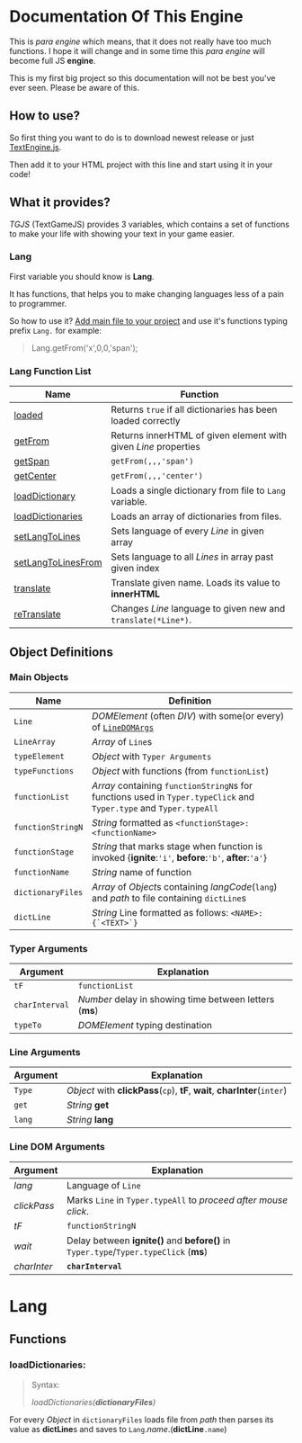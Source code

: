 Documentation Of This Engine
=============================

This is _para engine_ which means, that it does not really
have too much functions.
I hope it will change and in some time this _para engine_ will become full
JS **engine**.

This is my first big project so this documentation will not
be best you've ever seen.
Please be aware of this.

How to use?
-----------

So first thing you want to do is to download newest release or 
just [TextEngine.js](TextEngine.js).

Then add it to your HTML project with this line and start using it in your code!

><script src='TextEngine.js'></script>

What it provides?
-----------------

*TGJS* (TextGameJS) provides 3 variables, which contains a set of functions to make your life with showing your text in your game easier.

### Lang

First variable you should know is **Lang**.

It has functions, that helps you to make changing languages
less of a pain to programmer.

So how to use it? [Add main file to your project](#how-to-use)
and use it's functions typing prefix `Lang.`
for example:

>Lang.getFrom('x',0,0,'span');

### Lang Function List

|Name|Function|
|----|--------|
|[loaded](#langloaded)|Returns `true` if all dictionaries has been loaded correctly|
|[getFrom](#langgetfrom)|Returns innerHTML of given element with given *Line* properties|
|[getSpan](#langgetspan)|`getFrom(,,,'span')`|
|[getCenter](#langgetcenter)|`getFrom(,,,'center')`|
|[loadDictionary](#langloaddictionary)|Loads a single dictionary from file to `Lang` variable.|
|[loadDictionaries](#langloaddictionaries)|Loads an array of dictionaries from files.|
|[setLangToLines](#langsetlangtolines)|Sets language of every *Line* in given array|
|[setLangToLinesFrom](#langsetlangtolinesfrom)|Sets language to all *Lines* in array past given index|
|[translate](#langtranslate)|Translate given name. Loads its value to **innerHTML**|
|[reTranslate](#langretranslate)|Changes *Line* language to given new and `translate(*Line*)`.|

## Object Definitions

### Main Objects

|Name|Definition|
|----|----------|
|`Line`|*DOMElement* (often *DIV*) with some(or every) of [`LineDOMArgs`](#line-dom-arguments)|
|`LineArray`|*Array* of `Line`s|
|`typeElement`|*Object* with `Typer Arguments`|
|`typeFunctions`|*Object* with functions (from `functionList`)|
|`functionList`|*Array* containing `functionStringN`s for functions used in `Typer.typeClick` and `Typer.type` and `Typer.typeAll`|
|`functionStringN`|*String* formatted as `<functionStage>: <functionName>`|
|`functionStage`|*String* that marks stage when function is invoked {**ignite**:`'i'`, **before**:`'b'`, **after**:`'a'`}|
|`functionName`|*String* name of function|
|`dictionaryFiles`|*Array* of *Object*s containing *langCode*(`lang`) and *path* to file containing `dictLine`s|
|`dictLine`|*String* Line formatted as follows: ```<NAME>:{`<TEXT>`}```|

### Typer Arguments

|Argument|Explanation|
|--------|----------|
|`tF`|`functionList`|
|`charInterval`|*Number* delay in showing time between letters (**ms**)|
|`typeTo`|*DOMElement* typing destination|

### Line Arguments

|Argument|Explanation|
|--------|---|
|`Type`|*Object* with **clickPass**(`cp`), **tF**, **wait**, **charInter**(`inter`)|
|`get`|*String* **get**|
|`lang`|*String* **lang**|

### Line DOM Arguments

|Argument|Explanation|
|--------|-----------|
|*lang*|Language of `Line`|
|*clickPass*|Marks `Line` in `Typer.typeAll` to *proceed after mouse click*.|
|*tF*|`functionStringN`|
|*wait*|Delay between **ignite()** and **before()** in `Typer.type`/`Typer.typeClick` (**ms**)|
|*charInter*|**`charInterval`**|

# Lang

## Functions

### loadDictionaries:

> Syntax:
>
> *loadDictionaries(**dictionaryFiles**)*

For every *Object* in `dictionaryFiles` loads file from *path*
then parses its value as **dictLine**s and saves to
`Lang`.*name*.(**dictLine**`.name`)